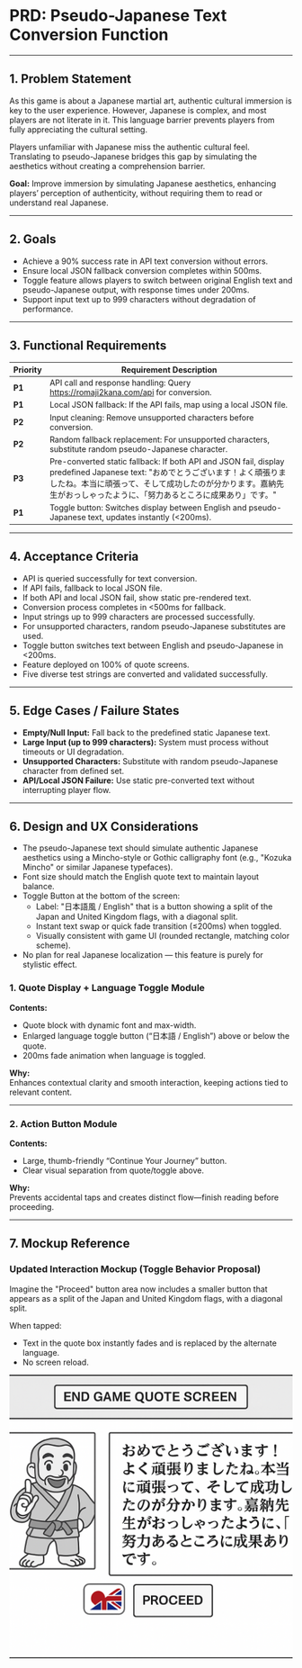 # PRD: Pseudo-Japanese Text Conversion Function

---

## 1. Problem Statement

As this game is about a Japanese martial art, authentic cultural immersion is key to the user experience. However, Japanese is complex, and most players are not literate in it. This language barrier prevents players from fully appreciating the cultural setting.

Players unfamiliar with Japanese miss the authentic cultural feel. Translating to pseudo-Japanese bridges this gap by simulating the aesthetics without creating a comprehension barrier.

**Goal:** Improve immersion by simulating Japanese aesthetics, enhancing players’ perception of authenticity, without requiring them to read or understand real Japanese.

---

## 2. Goals

- Achieve a 90% success rate in API text conversion without errors.
- Ensure local JSON fallback conversion completes within 500ms.
- Toggle feature allows players to switch between original English text and pseudo-Japanese output, with response times under 200ms.
- Support input text up to 999 characters without degradation of performance.

---

## 3. Functional Requirements

| **Priority** | **Requirement Description**                                                                                                                                                                                                                            |
| ------------ | ------------------------------------------------------------------------------------------------------------------------------------------------------------------------------------------------------------------------------------------------------ |
| **P1**       | API call and response handling: Query https://romaji2kana.com/api for conversion.                                                                                                                                                                      |
| **P1**       | Local JSON fallback: If the API fails, map using a local JSON file.                                                                                                                                                                                    |
| **P2**       | Input cleaning: Remove unsupported characters before conversion.                                                                                                                                                                                       |
| **P2**       | Random fallback replacement: For unsupported characters, substitute random pseudo-Japanese character.                                                                                                                                                  |
| **P3**       | Pre-converted static fallback: If both API and JSON fail, display predefined Japanese text: "おめでとうございます！よく頑張りましたね。本当に頑張って、そして成功したのが分かります。嘉納先生がおっしゃったように、「努力あるところに成果あり」です。" |
| **P1**       | Toggle button: Switches display between English and pseudo-Japanese text, updates instantly (<200ms).                                                                                                                                                  |

---

## 4. Acceptance Criteria

- API is queried successfully for text conversion.
- If API fails, fallback to local JSON file.
- If both API and local JSON fail, show static pre-rendered text.
- Conversion process completes in <500ms for fallback.
- Input strings up to 999 characters are processed successfully.
- For unsupported characters, random pseudo-Japanese substitutes are used.
- Toggle button switches text between English and pseudo-Japanese in <200ms.
- Feature deployed on 100% of quote screens.
- Five diverse test strings are converted and validated successfully.

---

## 5. Edge Cases / Failure States

- **Empty/Null Input:** Fall back to the predefined static Japanese text.
- **Large Input (up to 999 characters):** System must process without timeouts or UI degradation.
- **Unsupported Characters:** Substitute with random pseudo-Japanese character from defined set.
- **API/Local JSON Failure:** Use static pre-converted text without interrupting player flow.

---

## 6. Design and UX Considerations

- The pseudo-Japanese text should simulate authentic Japanese aesthetics using a Mincho-style or Gothic calligraphy font (e.g., "Kozuka Mincho" or similar Japanese typefaces).
- Font size should match the English quote text to maintain layout balance.
- Toggle Button at the bottom of the screen:
  - Label: "日本語風 / English" that is a button showing a split of the Japan and United Kingdom flags, with a diagonal split.
  - Instant text swap or quick fade transition (≤200ms) when toggled.
  - Visually consistent with game UI (rounded rectangle, matching color scheme).
- No plan for real Japanese localization — this feature is purely for stylistic effect.

### 1. Quote Display + Language Toggle Module

**Contents:**

- Quote block with dynamic font and max-width.
- Enlarged language toggle button (“日本語 / English”) above or below the quote.
- 200ms fade animation when language is toggled.

**Why:**  
Enhances contextual clarity and smooth interaction, keeping actions tied to relevant content.

---

### 2. Action Button Module

**Contents:**

- Large, thumb-friendly “Continue Your Journey” button.
- Clear visual separation from quote/toggle above.

**Why:**  
Prevents accidental taps and creates distinct flow—finish reading before proceeding.

---

## 7. Mockup Reference

### Updated Interaction Mockup (Toggle Behavior Proposal)

Imagine the "Proceed" button area now includes a smaller button that appears as a split of the Japan and United Kingdom flags, with a diagonal split.

When tapped:

- Text in the quote box instantly fades and is replaced by the alternate language.
- No screen reload.

![Game Quote Screen With Language Toggle Mockup](/design/mockups/mockupQuoteScreen2.png)

